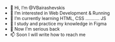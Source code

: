 - 👋 Hi, I’m @VBairashevskis
- 👀 I’m interested in Web Development & Running
- 🌱 I’m currently learning HTML, CSS ........... JS
- 🌱 I study and practice my knowledge in Figma
- 💞️ Now I'm serious back
- 📫 Soon I will write how to reach me

<!---
VBairashevskis/VBairashevskis is a ✨ special ✨ repository because its `README.md` (this file) appears on your GitHub profile.
You can click the Preview link to take a look at your changes.
--->
